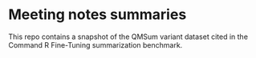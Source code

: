 # Meeting notes summaries

This repo contains a snapshot of the QMSum variant dataset cited in the Command R Fine-Tuning summarization benchmark.
